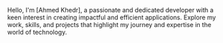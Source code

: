 Hello, I'm [Ahmed Khedr], a passionate and dedicated developer with a keen interest in creating impactful and efficient applications. Explore my work, skills, and projects that highlight my journey and expertise in the world of technology.

